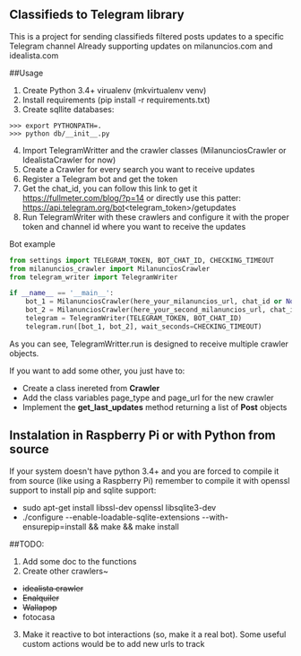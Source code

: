 ## Classifieds to Telegram library

This is a project for sending classifieds filtered posts updates to a specific Telegram channel
Already supporting updates on milanuncios.com and idealista.com

##Usage
1. Create Python 3.4+ virualenv (mkvirtualenv venv)
2. Install requirements (pip install -r requirements.txt)
3. Create sqllite databases:
```
>>> export PYTHONPATH=.
>>> python db/__init__.py
```
4. Import TelegramWritter and the crawler classes (MilanunciosCrawler or IdealistaCrawler for now)
5. Create a Crawler for every search you want to receive updates
6. Register a Telegram bot and get the token
7. Get the chat_id, you can follow this link to get it https://fullmeter.com/blog/?p=14 or directly use this patter:
  https://api.telegram.org/bot<telegram_token>/getupdates
8. Run TelegramWriter with these crawlers and configure it with the proper token and channel id where you want to receive the updates

Bot example
```python
from settings import TELEGRAM_TOKEN, BOT_CHAT_ID, CHECKING_TIMEOUT
from milanuncios_crawler import MilanunciosCrawler
from telegram_writer import TelegramWriter

if __name__ == '__main__':
    bot_1 = MilanunciosCrawler(here_your_milanuncios_url, chat_id or None)
    bot_2 = MilanunciosCrawler(here_your_second_milanuncios_url, chat_id or None)
    telegram = TelegramWriter(TELEGRAM_TOKEN, BOT_CHAT_ID)
    telegram.run([bot_1, bot_2], wait_seconds=CHECKING_TIMEOUT)
```

As you can see, TelegramWritter.run is designed to receive multiple crawler objects. 

If you want to add some other, you just have to:
* Create a class inereted from __Crawler__ 
* Add the class variables page_type and page_url for the new crawler
* Implement the __get_last_updates__ method returning a list of __Post__ objects


## Instalation in Raspberry Pi or with Python from source
If your system doesn't have python 3.4+ and you are forced to compile it from source (like using a Raspberry Pi) remember to compile it with openssl support to install pip and sqlite support:
* sudo apt-get install libssl-dev openssl libsqlite3-dev
* ./configure --enable-loadable-sqlite-extensions --with-ensurepip=install && make && make install

##TODO:
1. Add some doc to the functions
2. Create other crawlers~
 * ~~idealista crawler~~ 
 * ~~Enalquiler~~
 * ~~Wallapop~~
 * fotocasa
3. Make it reactive to bot interactions (so, make it a real bot). Some useful custom actions would be to add new urls to track